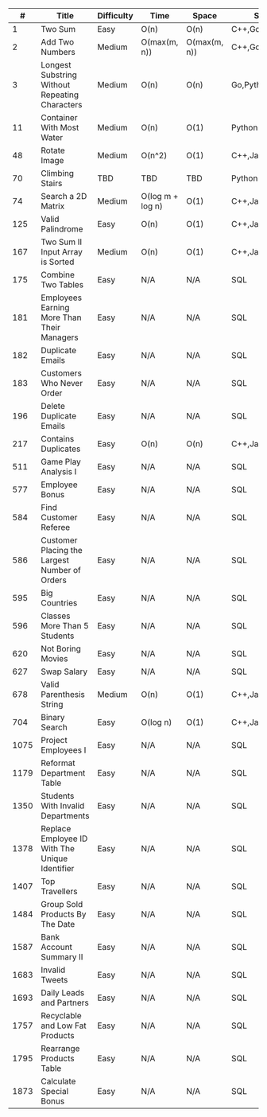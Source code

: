 #|Title|Difficulty|Time|Space|Solution|Approach
---|---|---|---|---|---|---
1|Two Sum|Easy|O(n)|O(n)|C++,Go,Java,Python|Hashing
2|Add Two Numbers|Medium|O(max(m, n))|O(max(m, n))|C++,Go,Java,Python|Linked List
3|Longest Substring Without Repeating Characters|Medium|O(n)|O(n)|Go,Python|Sliding Window
11|Container With Most Water|Medium|O(n)|O(1)|Python|Two Pointer
48|Rotate Image|Medium|O(n^2)|O(1)|C++,Java,Python|Math
70|Climbing Stairs|TBD|TBD|TBD|Python|TBD
74|Search a 2D Matrix|Medium|O(log m + log n)|O(1)|C++,Java,Python|Binary Search
125|Valid Palindrome|Easy|O(n)|O(1)|C++,Java,Python|Two Pointer
167|Two Sum II Input Array is Sorted|Medium|O(n)|O(1)|C++,Java,Python|Two Pointer
175|Combine Two Tables|Easy|N/A|N/A|SQL|Database
181|Employees Earning More Than Their Managers|Easy|N/A|N/A|SQL|Database
182|Duplicate Emails|Easy|N/A|N/A|SQL|Database
183|Customers Who Never Order|Easy|N/A|N/A|SQL|Database
196|Delete Duplicate Emails|Easy|N/A|N/A|SQL|Database
217|Contains Duplicates|Easy|O(n)|O(n)|C++,Java,Python|Hashing
511|Game Play Analysis I|Easy|N/A|N/A|SQL|Database
577|Employee Bonus|Easy|N/A|N/A|SQL|Database
584|Find Customer Referee|Easy|N/A|N/A|SQL|Database
586|Customer Placing the Largest Number of Orders|Easy|N/A|N/A|SQL|Database
595|Big Countries|Easy|N/A|N/A|SQL|Database
596|Classes More Than 5 Students|Easy|N/A|N/A|SQL|Database
620|Not Boring Movies|Easy|N/A|N/A|SQL|Database
627|Swap Salary|Easy|N/A|N/A|SQL|Database
678|Valid Parenthesis String|Medium|O(n)|O(1)|C++,Java,Python|Greedy
704|Binary Search|Easy|O(log n)|O(1)|C++,Java,Python|Binary Search
1075|Project Employees I|Easy|N/A|N/A|SQL|Database
1179|Reformat Department Table|Easy|N/A|N/A|SQL|Database
1350|Students With Invalid Departments|Easy|N/A|N/A|SQL|Database
1378|Replace Employee ID With The Unique Identifier|Easy|N/A|N/A|SQL|Database
1407|Top Travellers|Easy|N/A|N/A|SQL|Database
1484|Group Sold Products By The Date|Easy|N/A|N/A|SQL|Database
1587|Bank Account Summary II|Easy|N/A|N/A|SQL|Database
1683|Invalid Tweets|Easy|N/A|N/A|SQL|Database
1693|Daily Leads and Partners|Easy|N/A|N/A|SQL|Database
1757|Recyclable and Low Fat Products|Easy|N/A|N/A|SQL|Database
1795|Rearrange Products Table|Easy|N/A|N/A|SQL|Database
1873|Calculate Special Bonus|Easy|N/A|N/A|SQL|Database
